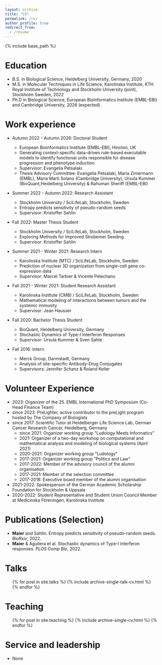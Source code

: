 ```yaml
---
layout: archive
title: "CV"
permalink: /cv/
author_profile: true
redirect_from:
  - /resume
---
```


{% include base_path %}

Education
======
* B.S. in Biological Science, Heidelberg University, Germany, 2020
* M.S. in Molecular Techniques in Life Science, Karolinska Institute, KTH Royal Institute of Technology and Stockholm University (joint), Stockholm Sweden, 2022
* Ph.D in Biological Science, European Bioinformatics Institute (EMBL-EBI) and Cambridge University, 2026 (expected)

Work experience
======

* Autumn 2022 - Autumn 2026: Doctoral Student
  * European Bioinformatics Institute (EMBL-EBI), Hinxton, UK
  * Generating context-specific data-driven rule-based executable models to identify functional units responsible for disease progression and phenotype induction
  * Supervisor: Evangelia Petsalaki
  * Thesis Advisory Committee: Evangelia Petsalaki, Maria Zimermann (EMBL), Maria Marti Solano (Cambridge University), Ursula Kummer (BioQuant,Heidelberg University) & Rahuman Sheriff (EMBL-EBI)

* Summer 2022 - Autumn 2022: Research Assistant
  * Stockholm University / SciLifeLab, Stockholm, Sweden
  * Entropy predicts sensitivity of pseudo-random seeds
  * Supervisor: Kristoffer Sahlin

* Fall 2022: Master Thesis Student
  * Stockholm University / SciLifeLab, Stockholm, Sweden
  * Exploring Methods for Improved Strobemer Seeding
  * Supervisor: Kristoffer Sahlin

* Summer 2021 - Winter 2021: Research Intern
  * Karolinska Institute (MTC) / SciLifeLab, Stockholm, Sweden
  * Prediction of nuclear 3D organization from single-cell gene co-expression data
  * Supervisor: Marcel Tarbier & Vicente Pelechano

* Fall 2021 - Winter 2021: Student Research Assistant
  * Karolinska Institute (CMB) / SciLifeLab, Stockholm, Sweden
  * Mathematical modeling of interactions between tumors and the systemic immunity
  * Supervisor: Jean Hausser

* Fall 2020: Bachelor Thesis Student
  * BioQuant, Heidelberg University, Germany
  * Stochastic Dynamics of Type-I Interferon Responses
  * Supervisor: Ursula Kummer & Sven Sahle

* Fall 2016: Intern
  * Merck Group, Darmstadt, Germany
  * Analysis of site-specific Antibody-Drug Conjugates
  * Supervisors: Jennifer Schanz & Roland Keller
  
Volunteer Experience
======
* 2023: Organizer of the 25. EMBL International PhD Symposium (Co-Head Finance Team)
* since 2023: PreLighter, active contributor to the preLight program hosted by The Company of Biologists
* since 2017: Scientific Tutor at Heidelberger Life Science Lab, German Cancer Research Cancer, Heidelberg, Germany
  * since 2021: Organizer working group "Ludology Meets Informatics"
  * 2021: Organizer of a two-day workshop on computational and mathematical analysis and modeling of biological systems (April 2021)
  * 2020-2021: Organizer working group "Ludology"
  * 2017-2021: Organizer working group "Politics and Law"
  * 2017-2022: Member of the advisory council of the alumni organisation
  * 2017-2021: Member of the selection committee
  * 2017-2018: Executive board member of the alumni organisation
* 2021-2022: Spokesperson of the German Academic Scholarship Foundation for Stockholm & Uppsala
* 2020-2022: Student Representative and Student Union Council Member at Medicinska Föreningen, Karolinska Institute

Publications (Selection)
======
* <b>Maier</b> and Sahlin. Entropy predicts sensitivity of pseudo-random seeds. <em>BioRxiv</em>, 2022.
* <b>Maier</b> & Aguilera et al. Stochastic dynamics of Type-I interferon responses. <em>PLOS Comp Bio</em>, 2022.
  
Talks
======
  <ul>{% for post in site.talks %}
    {% include archive-single-talk-cv.html %}
  {% endfor %}</ul>
  
Teaching
======
  <ul>{% for post in site.teaching %}
    {% include archive-single-cv.html %}
  {% endfor %}</ul>
  
Service and leadership
======
* None
